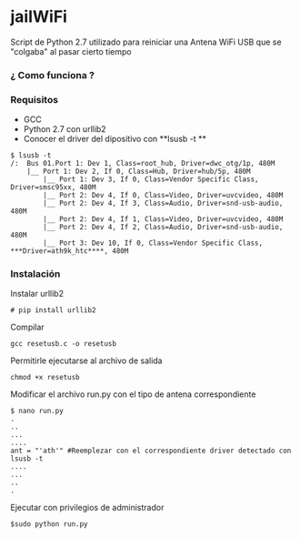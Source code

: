 # jailWiFi
Script de Python 2.7 utilizado para reiniciar una Antena WiFi USB que se "colgaba" al pasar cierto tiempo


### ¿ Como funciona ?



### Requisitos
- GCC
- Python 2.7 con urllib2 
- Conocer el driver del dipositivo con **lsusb -t **
```
$ lsusb -t
/:  Bus 01.Port 1: Dev 1, Class=root_hub, Driver=dwc_otg/1p, 480M
    |__ Port 1: Dev 2, If 0, Class=Hub, Driver=hub/5p, 480M
        |__ Port 1: Dev 3, If 0, Class=Vendor Specific Class, Driver=smsc95xx, 480M
        |__ Port 2: Dev 4, If 0, Class=Video, Driver=uvcvideo, 480M
        |__ Port 2: Dev 4, If 3, Class=Audio, Driver=snd-usb-audio, 480M
        |__ Port 2: Dev 4, If 1, Class=Video, Driver=uvcvideo, 480M
        |__ Port 2: Dev 4, If 2, Class=Audio, Driver=snd-usb-audio, 480M
        |__ Port 3: Dev 10, If 0, Class=Vendor Specific Class, ***Driver=ath9k_htc****, 480M

```
### Instalación
Instalar urllib2

``` 
# pip install urllib2
```
Compilar
```
gcc resetusb.c -o resetusb
```
Permitirle ejecutarse al archivo de salida
```
chmod +x resetusb
```
Modificar el archivo run.py con el tipo de antena correspondiente

```
$ nano run.py
.
..
...
....
ant = "'ath'" #Reemplezar con el correspondiente driver detectado con lsusb -t
....
...
..
.
```
Ejecutar con privilegios de administrador

```
$sudo python run.py
```
